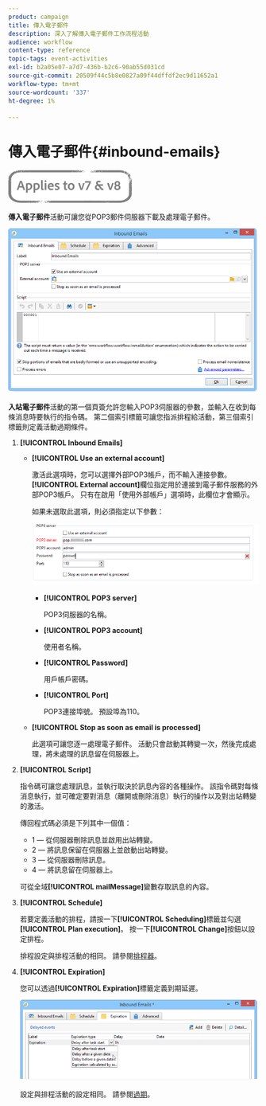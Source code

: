 ```yaml
---
product: campaign
title: 傳入電子郵件
description: 深入了解傳入電子郵件工作流程活動
audience: workflow
content-type: reference
topic-tags: event-activities
exl-id: b2a05e07-a7d7-436b-b2c6-90ab55d031cd
source-git-commit: 20509f44c5b8e0827a09f44dffdf2ec9d11652a1
workflow-type: tm+mt
source-wordcount: '337'
ht-degree: 1%

---
```


# 傳入電子郵件{#inbound-emails}

![](../../assets/common.svg)

**傳入電子郵件**&#x200B;活動可讓您從POP3郵件伺服器下載及處理電子郵件。

![](assets/email_rec_edit_1.png)

**入站電子郵件**&#x200B;活動的第一個頁簽允許您輸入POP3伺服器的參數，並輸入在收到每條消息時要執行的指令碼。 第二個索引標籤可讓您指派排程給活動，第三個索引標籤則定義活動過期條件。

1. **[!UICONTROL Inbound Emails]**

   * **[!UICONTROL Use an external account]**

      激活此選項時，您可以選擇外部POP3帳戶，而不輸入連接參數。 **[!UICONTROL External account]**&#x200B;欄位指定用於連接到電子郵件服務的外部POP3帳戶。 只有在啟用「使用外部帳戶」選項時，此欄位才會顯示。

      如果未選取此選項，則必須指定以下參數：

      ![](assets/email_rec_edit_1b.png)

      * **[!UICONTROL POP3 server]**

         POP3伺服器的名稱。

      * **[!UICONTROL POP3 account]**

         使用者名稱。

      * **[!UICONTROL Password]**

         用戶帳戶密碼。

      * **[!UICONTROL Port]**

         POP3連接埠號。 預設埠為110。
   * **[!UICONTROL Stop as soon as email is processed]**

      此選項可讓您逐一處理電子郵件。 活動只會啟動其轉變一次，然後完成處理，將未處理的訊息留在伺服器上。


1. **[!UICONTROL Script]**

   指令碼可讓您處理訊息，並執行取決於訊息內容的各種操作。 該指令碼對每條消息執行，並可確定要對消息（離開或刪除消息）執行的操作以及對出站轉變的激活。

   傳回程式碼必須是下列其中一個值：

   * 1 — 從伺服器刪除訊息並啟用出站轉變。
   * 2 — 將訊息保留在伺服器上並啟動出站轉變。
   * 3 — 從伺服器刪除訊息。
   * 4 — 將訊息留在伺服器上。

   可從全域&#x200B;**[!UICONTROL mailMessage]**&#x200B;變數存取訊息的內容。

1. **[!UICONTROL Schedule]**

   若要定義活動的排程，請按一下&#x200B;**[!UICONTROL Scheduling]**&#x200B;標籤並勾選&#x200B;**[!UICONTROL Plan execution]**。 按一下&#x200B;**[!UICONTROL Change]**&#x200B;按鈕以設定排程。

   排程設定與排程活動的相同。 請參閱[排程器](scheduler.md)。

1. **[!UICONTROL Expiration]**

   您可以透過&#x200B;**[!UICONTROL Expiration]**&#x200B;標籤定義到期延遲。

   ![](assets/email_rec_edit_3.png)

   設定與排程活動的設定相同。 請參閱[過期](defining-approvals.md)。
